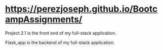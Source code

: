 # https://perezjoseph.github.io/BootcampAssignments/

Project 2.1 is the front end of my full-stack application.

Flask_app is the backend of my full-stack application.
